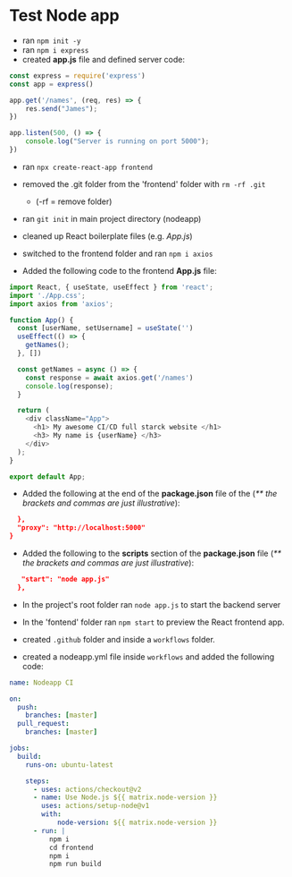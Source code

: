 # Test Node app

- ran `npm init -y`
- ran `npm i express`
- created **app.js** file and defined server code:
```javascript
const express = require('express')
const app = express()

app.get('/names', (req, res) => {
    res.send("James");
})

app.listen(500, () => {
    console.log("Server is running on port 5000");
})
```
- ran `npx create-react-app frontend`
- removed the .git folder from the 'frontend' folder with `rm -rf .git`
    *  (-rf = remove folder)

- ran `git init` in main project directory (nodeapp)
- cleaned up React boilerplate files (e.g. _App.js_)
- switched to the frontend folder and ran `npm i axios`

- Added the following code to the frontend **App.js** file:
```javascript
import React, { useState, useEffect } from 'react';
import './App.css';
import axios from 'axios';

function App() {
  const [userName, setUsername] = useState('')
  useEffect(() => {
    getNames();
  }, [])

  const getNames = async () => {
    const response = await axios.get('/names')
    console.log(response);
  }

  return (
    <div className="App">
      <h1> My awesome CI/CD full starck website </h1>
      <h3> My name is {userName} </h3>
    </div>
  );
}

export default App;
```

- Added the following at the end of the **package.json** file of the (_** the brackets and commas are just illustrative_):
```json
  },
  "proxy": "http://localhost:5000"
}
```

- Added the following to the **scripts** section of the **package.json** file (_** the brackets and commas are just illustrative_):
```json
   "start": "node app.js"
  },
```

- In the project's root folder ran `node app.js` to start the backend server

- In the 'fontend' folder ran `npm start` to preview the React frontend app.

- created `.github` folder and inside a `workflows` folder.
- created a nodeapp.yml file inside `workflows` and added the following code:
```yaml
name: Nodeapp CI

on:
  push:
    branches: [master]
  pull_request:
    branches: [master]

jobs:
  build:
    runs-on: ubuntu-latest

    steps:
      - uses: actions/checkout@v2
      - name: Use Node.js ${{ matrix.node-version }}
        uses: actions/setup-node@v1
        with:
            node-version: ${{ matrix.node-version }}
      - run: |
          npm i
          cd frontend
          npm i
          npm run build
```